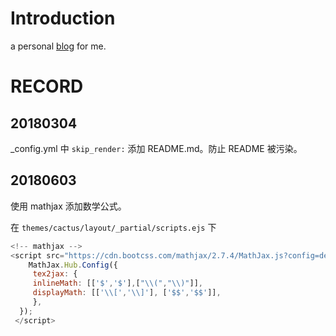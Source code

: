 # Introduction
a personal [blog](http://blog.pwxcoo.com/) for me.

# RECORD
## 20180304
_config.yml 中 `skip_render:` 添加 README.md。防止 README 被污染。

## 20180603
使用 mathjax 添加数学公式。

在 `themes/cactus/layout/_partial/scripts.ejs` 下

```javascript
<!-- mathjax -->
<script src="https://cdn.bootcss.com/mathjax/2.7.4/MathJax.js?config=default">
    MathJax.Hub.Config({
     tex2jax: {
     inlineMath: [['$','$'],["\\(","\\)"]],
     displayMath: [['\\[','\\]'], ['$$','$$']],
     },
  });
 </script>
```